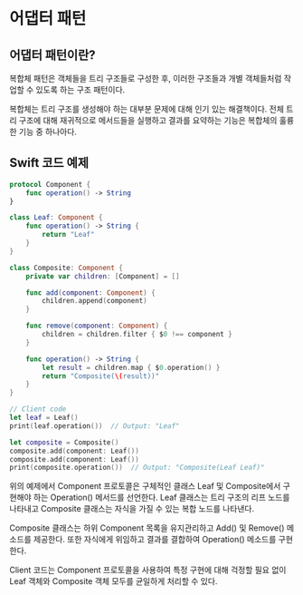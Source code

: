 # 어댑터 패턴
## 어댑터 패턴이란?
복합체 패턴은 객체들을 트리 구조들로 구성한 후, 이러한 구조들과 개별 객체들처럼 작업할 수 있도록 하는 구조 패턴이다.

복합체는 트리 구조를 생성해야 하는 대부분 문제에 대해 인기 있는 해결책이다. 전체 트리 구조에 대해 재귀적으로 메서드들을 실행하고 결과를 요약하는 기능은 복합체의 훌륭한 기능 중 하나아다.


## Swift 코드 예제
```Swift
protocol Component {
    func operation() -> String
}

class Leaf: Component {
    func operation() -> String {
        return "Leaf"
    }
}

class Composite: Component {
    private var children: [Component] = []

    func add(component: Component) {
        children.append(component)
    }

    func remove(component: Component) {
        children = children.filter { $0 !== component }
    }

    func operation() -> String {
        let result = children.map { $0.operation() }
        return "Composite(\(result))"
    }
}

// Client code
let leaf = Leaf()
print(leaf.operation())  // Output: "Leaf"

let composite = Composite()
composite.add(component: Leaf())
composite.add(component: Leaf())
print(composite.operation())  // Output: "Composite(Leaf Leaf)"
```

위의 예제에서 Component 프로토콜은 구체적인 클래스 Leaf 및 Composite에서 구현해야 하는 Operation() 메서드를 선언한다. Leaf 클래스는 트리 구조의 리프 노드를 나타내고 Composite 클래스는 자식을 가질 수 있는 복합 노드를 나타낸다.

Composite 클래스는 하위 Component 목록을 유지관리하고 Add() 및 Remove() 메소드를 제공한다. 또한 자식에게 위임하고 결과를 결합하여 Operation() 메소드를 구현한다.

Client 코드는 Component 프로토콜을 사용하여 특정 구현에 대해 걱정할 필요 없이 Leaf 객체와 Composite 객체 모두를 균일하게 처리할 수 있다.